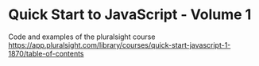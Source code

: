 # Quick Start to JavaScript - Volume 1  
Code and examples of the pluralsight course  
https://app.pluralsight.com/library/courses/quick-start-javascript-1-1870/table-of-contents  
